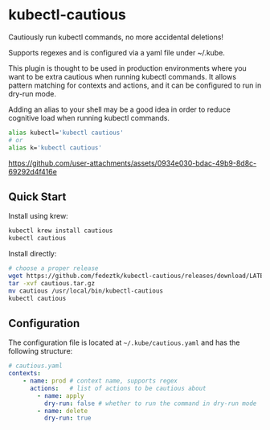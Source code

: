 # kubectl-cautious 

<!-- # TODO: add exhaustive description -->

Cautiously run kubectl commands, no more accidental deletions!

Supports regexes and is configured via a yaml file under ~/.kube.

This plugin is thought to be used in production environments where you want to be extra cautious when running kubectl commands. It allows pattern matching for contexts and actions, and it can be configured to run in dry-run mode.

Adding an alias to your shell may be a good idea in order to reduce cognitive load when running kubectl commands.

```sh
alias kubectl='kubectl cautious'
# or
alias k='kubectl cautious'
```


https://github.com/user-attachments/assets/0934e030-bdac-49b9-8d8c-69292d4f416e




## Quick Start

Install using krew:
```sh
kubectl krew install cautious
kubectl cautious
```

Install directly:
```sh
# choose a proper release
wget https://github.com/fedeztk/kubectl-cautious/releases/download/LATEST-TAG/cautious_YOUR_PLATFORM.tar.gz -O cautious.tar.gz
tar -xvf cautious.tar.gz
mv cautious /usr/local/bin/kubectl-cautious
kubectl cautious
```

## Configuration

The configuration file is located at `~/.kube/cautious.yaml` and has the following structure:
```yaml
# cautious.yaml
contexts:
    - name: prod # context name, supports regex
      actions:   # list of actions to be cautious about
        - name: apply
          dry-run: false # whether to run the command in dry-run mode
        - name: delete
          dry-run: true
```
